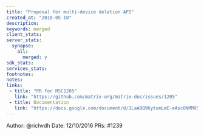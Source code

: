 ```yaml
---
title: "Proposal for multi-device deletion API"
created_at: "2018-05-10"
description:
keywords: merged
client_stats:
server_stats:
  synapse:
    all:
      merged: y
sdk_stats:
services_stats:
footnotes:
notes:
links:
 - title: "PR for MSC1205"
   link: "https://github.com/matrix-org/matrix-doc/issues/1205"
 - title: Documentation
   link: "https://docs.google.com/document/d/1LaA9Q96ytumLmE-eAscONMMX5rE26ri4G7uj-rmltbs/edit"
---
```

Author: @richvdh
Date: 12/10/2016
PRs: #1239

